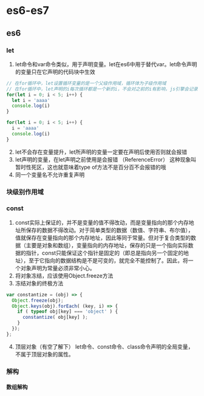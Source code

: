 # es6-es7
## es6 
### let
1. let命令和var命令类似，用于声明变量。let在es6中用于替代var。let命令声明的变量只在它声明的代码块中生效


```javascript
// 在for循环中，let设置循环变量的是一个父级作用域，循环体为子级作用域 
// 在for循环中，let声明的i每次循环都是一个新的i，不会对之前的i有影响，js引擎会记录上次遍历的i，并且在本轮遍历的时候根据上次的i进行运算
for(let i = 0; i < 5; i++) {
  let i = 'aaaa'
  console.log(i)
}

for(let i = 0; i < 5; i++) {
  i = 'aaaa'
  console.log(i)
}
```


2. let不会存在变量提升，let所声明的变量一定要在声明后使用否则就会报错
3. let声明的变量，在let声明之前使用是会报错 （ReferenceError） 这种现象叫暂时性死区，这也就意味着type of方法不是百分百不会报错的哦
4. 同一个变量名不允许重复声明

### 块级别作用域

### const
1. const实际上保证的，并不是变量的值不得改动，而是变量指向的那个内存地址所保存的数据不得改动。对于简单类型的数据（数值、字符串、布尔值），值就保存在变量指向的那个内存地址，因此等同于常量。但对于复合类型的数据（主要是对象和数组），变量指向的内存地址，保存的只是一个指向实际数据的指针，const只能保证这个指针是固定的（即总是指向另一个固定的地址），至于它指向的数据结构是不是可变的，就完全不能控制了。因此，将一个对象声明为常量必须非常小心。
2. 将对象冻结，应该使用Object.freeze方法
3. 冻结对象的终极方法


```javascript
var constantize = (obj) => {
  Object.freeze(obj);
  Object.keys(obj).forEach( (key, i) => {
    if ( typeof obj[key] === 'object' ) {
      constantize( obj[key] );
    }
  });
};
```


4. 顶层对象（有空了解下）
  let命令、const命令、class命令声明的全局变量，不属于顶层对象的属性。

### 解构
#### 数组解构
